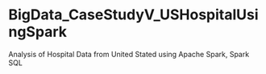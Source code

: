 # BigData_CaseStudyV_USHospitalUsingSpark
Analysis of Hospital Data from United Stated using Apache Spark, Spark SQL
